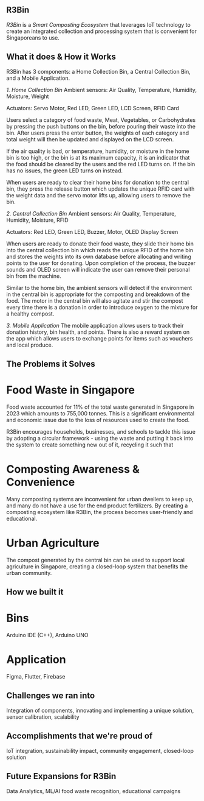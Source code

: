 ## R3Bin

_R3Bin_ is a _Smart Composting Ecosystem_ that leverages IoT technology to create an integrated collection and processing system that is convenient for Singaporeans to use.

## What it does & How it Works

R3Bin has 3 components: a Home Collection Bin, a Central Collection Bin, and a Mobile Application.

_1. Home Collection Bin_
Ambient sensors:
Air Quality, Temperature, Humidity, Moisture, Weight

Actuators:
Servo Motor, Red LED, Green LED, LCD Screen, RFID Card

Users select a category of food waste, Meat, Vegetables, or Carbohydrates by pressing the push buttons on the bin, before pouring their waste into the bin. After users press the enter button, the weights of each category and total weight will then be updated and displayed on the LCD screen.

If the air quality is bad, or temperature, humidity, or moisture in the home bin is too high, or the bin is at its maximum capacity, it is an indicator that the food should be cleared by the users and the red LED turns on. If the bin has no issues, the green LED turns on instead.

When users are ready to clear their home bins for donation to the central bin, they press the release button which updates the unique RFID card with the weight data and the servo motor lifts up, allowing users to remove the bin.

_2. Central Collection Bin_
Ambient sensors:
Air Quality, Temperature, Humidity, Moisture, RFID

Actuators:
Red LED, Green LED, Buzzer, Motor, OLED Display Screen

When users are ready to donate their food waste, they slide their home bin into the central collection bin which reads the unique RFID of the home bin and stores the weights into its own database before allocating and writing points to the user for donating. Upon completion of the process, the buzzer sounds and OLED screen will indicate the user can remove their personal bin from the machine.

Similar to the home bin, the ambient sensors will detect if the environment in the central bin is appropriate for the composting and breakdown of the food. The motor in the central bin will also agitate and stir the compost every time there is a donation in order to introduce oxygen to the mixture for a healthy compost.

_3. Mobile Application_
The mobile application allows users to track their donation history, bin health, and points. There is also a reward system on the app which allows users to exchange points for items such as vouchers and local produce.

## The Problems it Solves
# Food Waste in Singapore
Food waste accounted for 11% of the total waste generated in Singapore in 2023 which amounts to 755,000 tonnes. This is a significant environmental and economic issue due to the loss of resources used to create the food.

R3Bin encourages households, businesses, and schools to tackle this issue by adopting a circular framework - using the waste and putting it back into the system to create something new out of it, recycling it such that

# Composting Awareness & Convenience
Many composting systems are inconvenient for urban dwellers to keep up, and many do not have a use for the end product fertilizers. By creating a composting ecosystem like R3Bin, the process becomes user-friendly and educational.

# Urban Agriculture
The compost generated by the central bin can be used to support local agriculture in Singapore, creating a closed-loop system that benefits the urban community.

## How we built it

# Bins
Arduino IDE (C++), Arduino UNO

# Application
Figma, Flutter, Firebase

## Challenges we ran into

Integration of components, innovating and implementing a unique solution, sensor calibration, scalability

## Accomplishments that we're proud of

IoT integration, sustainability impact, community engagement, closed-loop solution

## Future Expansions for R3Bin

Data Analytics, ML/AI food waste recognition, educational campaigns
